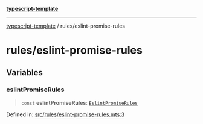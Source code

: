 [**typescript-template**](../README.md)

---

[typescript-template](../README.md) / rules/eslint-promise-rules

# rules/eslint-promise-rules

## Variables

### eslintPromiseRules

> `const` **eslintPromiseRules**: [`EslintPromiseRules`](../types/rules/eslint-promise-rules.md#eslintpromiserules)

Defined in: [src/rules/eslint-promise-rules.mts:3](https://github.com/noshiro-pf/eslint-config-typed/blob/main/src/rules/eslint-promise-rules.mts#L3)
